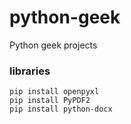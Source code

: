 # python-geek
Python geek projects


### libraries
```
pip install openpyxl
pip install PyPDF2
pip install python-docx
```

